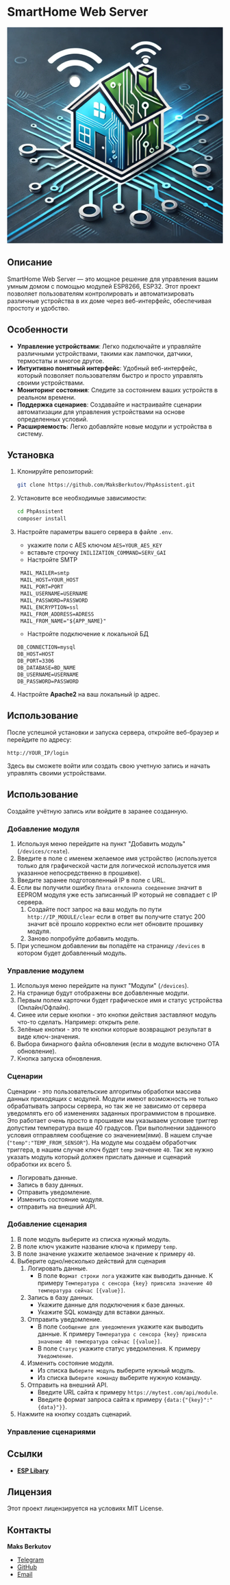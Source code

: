 # SmartHome Web Server

![Smart Home](https://github.com/MaksBerkutov/PhpAssistent/blob/main/git-files/image/logo.png) 

## Описание

SmartHome Web Server — это мощное решение для управления вашим умным домом с помощью модулей ESP8266, ESP32. Этот проект позволяет пользователям контролировать и автоматизировать различные устройства в их доме через веб-интерфейс, обеспечивая простоту и удобство.

## Особенности

- **Управление устройствами**: Легко подключайте и управляйте различными устройствами, такими как лампочки, датчики, термостаты и многое другое.
- **Интуитивно понятный интерфейс**: Удобный веб-интерфейс, который позволяет пользователям быстро и просто управлять своими устройствами.
- **Мониторинг состояния**: Следите за состоянием ваших устройств в реальном времени.
- **Поддержка сценариев**: Создавайте и настраивайте сценарии автоматизации для управления устройствами на основе определенных условий.
- **Расширяемость**: Легко добавляйте новые модули и устройства в систему.

## Установка

1. Клонируйте репозиторий:

    ```bash
    git clone https://github.com/MaksBerkutov/PhpAssistent.git
    ```

2. Установите все необходимые зависимости:

    ```bash
    cd PhpAssistent
    composer install
    ```
3. Настройте параметры вашего сервера в файле `.env`.
   - укажите поли с AES ключом `AES=YOUR_AES_KEY`
   - вставьте строчку `INILIZATION_COMMAND=SERV_GAI`
   - Настройте SMTP
   ```
    MAIL_MAILER=smtp
    MAIL_HOST=YOUR_HOST
    MAIL_PORT=PORT
    MAIL_USERNAME=USERNAME
    MAIL_PASSWORD=PASSWORD
    MAIL_ENCRYPTION=ssl
    MAIL_FROM_ADDRESS=ADRESS
    MAIL_FROM_NAME="${APP_NAME}"
   ```
   - Настройте подключение к локальной БД
    ```
    DB_CONNECTION=mysql
    DB_HOST=HOST
    DB_PORT=3306
    DB_DATABASE=BD_NAME
    DB_USERNAME=USERNAME
    DB_PASSWORD=PASSWORD
   ```
4. Настройте **Apache2** на ваш локальный ip адрес.
## Использование

После успешной установки и запуска сервера, откройте веб-браузер и перейдите по адресу:

```
http://YOUR_IP/login
```

Здесь вы сможете войти или создать свою учетную запись и начать управлять своими устройствами.
## Использование
Создайте учётную запись или войдите в заранее созданную.
### Добавление модуля
1) Используя меню перейдите на пункт "Добавить модуль" (`/devices/create`).
2) Введите в поле с именем желаемое имя устройство (используется только для графической части для логической используется имя указанное непосредственно в прошивке).
3) Введите заранее подготовленный IP в поле с URL.
4) Если вы получили ошибку `Плата отклонила соеденение` значит в EEPROM модуля уже есть записанный IP который не совпадает с IP сервера.
    1) Создайте пост запрос на ваш модуль по пути `http://IP_MODULE/clear` если в ответ вы получите статус 200 значит всё прошло корректно если нет обновите прошивку модуля.  
    2) Заново попробуйте добавить модуль.
5) При успешном добавлении вы попадёте на страницу `/devices` в котором будет добавленный модуль.
### Управление модулем
1) Используя меню перейдите на пункт "Модули" (`/devices`).
2) На странице будут отображены все добавленные модули.
3) Первым полем карточки будет графическое имя и статус устройства (Онлайн/Офлайн).
4) Синее или серые кнопки - это кнопки действия заставляют модуль что-то сделать. Например: открыть реле.
5) Зелёные кнопки - это те кнопки которые возвращают результат в виде ключ-значения.
6) Выбора бинарного файла обновления (если в модуле включено ОТА обновление).
7) Кнопка запуска обновления.
### Cценарии
Сценарии - это пользовательские алгоритмы обработки массива данных приходящих с модулей.
Модули имеют возможность не только обрабатывать запросы сервера, но так же не зависимо от сервера уведомлять его об изменениях заданных программистом в прошивке.
Это работает очень просто в прошивке мы указываем условие триггер допустим температура выше 40 градусов. При выполнении заданного условия отправляем сообщение со значением(ями). В нашем случае (`"temp":"TEMP_FROM_SENSOR"`).
На модуле мы создаём обработчик триггера, в нашем случае ключ будет `temp` значение `40`. Так же нужно указать модуль который должен прислать данные и сценарий обработки их всего 5.
 - Логировать данные.
 - Запись в базу данных.
 - Отправить уведомление.
 - Изменить состояние модуля.
 - отправить на внешний API.
### Добавление сценария 
1) В поле модуль выберите из списка нужный модуль.
2) В поле ключ укажите название ключа к примеру `temp`.
3) В поле значение укажите желаемое значение к примеру `40`.
4) Выберите одно/несколько действий для сценария 
   1) Логировать данные.
      - В поле `Формат строки лога` укажите как выводить данные. К примеру `Температура с сенсора {key} привсила значение 40 температура сейчас [{value}]`.
   2) Запись в базу данных.
      - Укажите данные для подключения к базе данных.
      - Укажите SQL команду для вставки данных.
   3) Отправить уведомление.
         - В поле `Сообщение для уведомления` укажите как выводить данные. К примеру `Температура с сенсора {key} привсила значение 40 температура сейчас [{value}]`.
         - В поле `Статус` укажите статус уведомления. К примеру `Уведомление`.
   4) Изменить состояние модуля.
        - Из списка `Выберите модуль` выберите нужный модуль.
        - Из списка `Выберите команду` выберите нужную команду.
   5) Отправить на внешний API.
        - Введите URL сайта к примеру `https://mytest.com/api/module`.
        - Введите формат запроса сайта к примеру `{data:{"{key}":"{data}"}}`.
5) Нажмите на кнопку создать сценарий.
### Управление сценариями
## Ссылки
- **[ESP Libary](https://github.com/MaksBerkutov/AssistentLibary)**

    
## Лицензия
Этот проект лицензируется на условиях MIT License. 

## Контакты

**Maks Berkutov**

- [Telegram](https://t.me/i37Holodok73i)
- [GitHub](https://github.com/MaksBerkutov)
- [Email](mailto:0701200maks@gmail.com)

